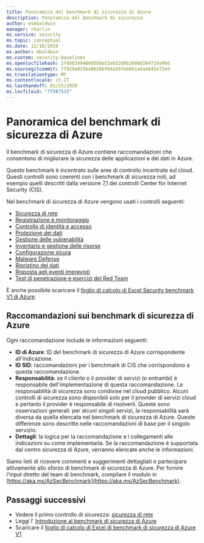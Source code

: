```yaml
---
title: Panoramica del benchmark di sicurezza di Azure
description: Panoramica del benchmark di sicurezza
author: msmbaldwin
manager: rkarlin
ms.service: security
ms.topic: conceptual
ms.date: 12/16/2019
ms.author: mbaldwin
ms.custom: security-baselines
ms.openlocfilehash: 2f4b034948605b0a53a0320863608d284719a96d
ms.sourcegitcommit: 7f929a025ba0b26bf64a367eb6b1ada4042e72ed
ms.translationtype: MT
ms.contentlocale: it-IT
ms.lasthandoff: 02/25/2020
ms.locfileid: "77587533"
---
```

# <a name="overview-of-the-azure-security-benchmark"></a>Panoramica del benchmark di sicurezza di Azure

Il benchmark di sicurezza di Azure contiene raccomandazioni che consentono di migliorare la sicurezza delle applicazioni e dei dati in Azure.

Questo benchmark è incentrato sulle aree di controllo incentrate sul cloud. Questi controlli sono coerenti con i benchmark di sicurezza noti, ad esempio quelli descritti dalla versione 7,1 dei controlli Center for Internet Security (CIS).

Nel benchmark di sicurezza di Azure vengono usati i controlli seguenti: 

- [Sicurezza di rete](security-control-network-security.md)
- [Registrazione e monitoraggio](security-control-logging-monitoring.md)
- [Controllo di identità e accesso](security-control-identity-access-control.md)
- [Protezione dei dati](security-control-data-protection.md)
- [Gestione delle vulnerabilità](security-control-vulnerability-management.md)
- [Inventario e gestione delle risorse](security-control-inventory-asset-management.md)
- [Configurazione sicura](security-control-secure-configuration.md)
- [Malware Defense](security-control-malware-defense.md)
- [Ripristino dei dati](security-control-data-recovery.md)
- [Risposta agli eventi imprevisti](security-control-incident-response.md)
- [Test di penetrazione e esercizi del Red Team](security-control-penetration-tests-red-team-exercises.md)

È anche possibile scaricare il [foglio di calcolo di Excel Security benchmark V1 di Azure](https://github.com/MicrosoftDocs/SecurityBenchmarks/tree/master/spreadsheets).

## <a name="azure-security-benchmark-recommendations"></a>Raccomandazioni sui benchmark di sicurezza di Azure 

Ogni raccomandazione include le informazioni seguenti: 

- **ID di Azure**: ID del benchmark di sicurezza di Azure corrispondente all'indicazione. 
- **ID SID**: raccomandazioni per i benchmark di CIS che corrispondono a questa raccomandazione.  
- **Responsabilità**: se il cliente o il provider di servizi (o entrambi) è responsabile dell'implementazione di questa raccomandazione. Le responsabilità di sicurezza sono condivise nel cloud pubblico. Alcuni controlli di sicurezza sono disponibili solo per il provider di servizi cloud e pertanto il provider è responsabile di risolverli. Queste sono osservazioni generali: per alcuni singoli servizi, la responsabilità sarà diversa da quella elencata nel benchmark di sicurezza di Azure. Queste differenze sono descritte nelle raccomandazioni di base per il singolo servizio. 
- **Dettagli**: la logica per la raccomandazione e i collegamenti alle indicazioni su come implementarla. Se la raccomandazione è supportata dal centro sicurezza di Azure, verranno elencate anche le informazioni.

Siamo lieti di ricevere commenti e suggerimenti dettagliati e partecipare attivamente allo sforzo di benchmark di sicurezza di Azure. Per fornire l'input diretto del team di benchmark, compilare il modulo in [https://aka.ms/AzSecBenchmark](https://aka.ms/AzSecBenchmark).

## <a name="next-steps"></a>Passaggi successivi

- Vedere il primo controllo di sicurezza: [sicurezza di rete](security-control-network-security.md)
- Leggi l' [Introduzione al benchmark di sicurezza di Azure](introduction.md)
- Scaricare il [foglio di calcolo di Excel di benchmark di sicurezza di Azure V1](https://github.com/MicrosoftDocs/SecurityBenchmarks/tree/master/spreadsheets)
